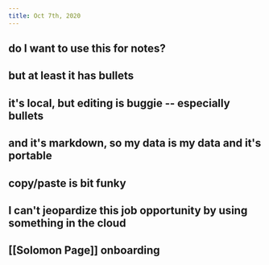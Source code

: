 ```yaml
---
title: Oct 7th, 2020
---
```


## do I want to use this for notes?
## but at least it has bullets
## it's local, but editing is buggie -- especially bullets
## and it's markdown, so my data is my data and it's portable
## copy/paste is bit funky
## I can't jeopardize this job opportunity by using something in the cloud
##
## [[Solomon Page]] onboarding
##
##
##
##
